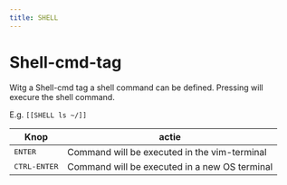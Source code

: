 ```yaml
---
title: SHELL
---
```


# Shell-cmd-tag

Witg a Shell-cmd tag a shell command can be defined. Pressing <ENTER> will execure the shell command.

E.g. ````[[SHELL ls ~/]]````

| Knop                 | actie                                         |
|----------------------|-----------------------------------------------|
| <kbd>ENTER<kbd>      | Command will be executed in the vim-terminal  |
| <kbd>CTRL-ENTER<kbd> | Command will be executed in a new OS terminal |


